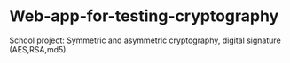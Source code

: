 # Web-app-for-testing-cryptography
School project: Symmetric and asymmetric cryptography, digital signature (AES,RSA,md5)
